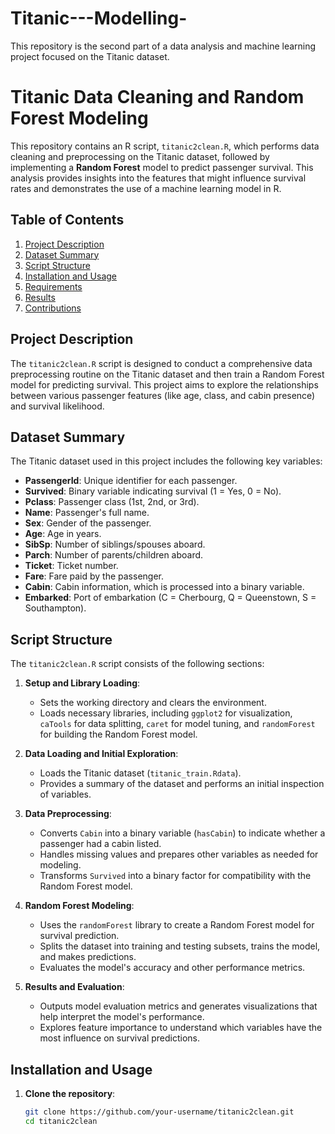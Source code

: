 # Titanic---Modelling-
This repository is the second part of a data analysis and machine learning project focused on the Titanic dataset. 

# Titanic Data Cleaning and Random Forest Modeling
This repository contains an R script, `titanic2clean.R`, which performs data cleaning and preprocessing on the Titanic dataset, followed by implementing a **Random Forest** model to predict passenger survival. This analysis provides insights into the features that might influence survival rates and demonstrates the use of a machine learning model in R.

## Table of Contents
1. [Project Description](#project-description)
2. [Dataset Summary](#dataset-summary)
3. [Script Structure](#script-structure)
4. [Installation and Usage](#installation-and-usage)
5. [Requirements](#requirements)
6. [Results](#results)
7. [Contributions](#contributions)

## Project Description
The `titanic2clean.R` script is designed to conduct a comprehensive data preprocessing routine on the Titanic dataset and then train a Random Forest model for predicting survival. This project aims to explore the relationships between various passenger features (like age, class, and cabin presence) and survival likelihood.

## Dataset Summary
The Titanic dataset used in this project includes the following key variables:

- **PassengerId**: Unique identifier for each passenger.
- **Survived**: Binary variable indicating survival (1 = Yes, 0 = No).
- **Pclass**: Passenger class (1st, 2nd, or 3rd).
- **Name**: Passenger's full name.
- **Sex**: Gender of the passenger.
- **Age**: Age in years.
- **SibSp**: Number of siblings/spouses aboard.
- **Parch**: Number of parents/children aboard.
- **Ticket**: Ticket number.
- **Fare**: Fare paid by the passenger.
- **Cabin**: Cabin information, which is processed into a binary variable.
- **Embarked**: Port of embarkation (C = Cherbourg, Q = Queenstown, S = Southampton).

## Script Structure
The `titanic2clean.R` script consists of the following sections:

1. **Setup and Library Loading**:
   - Sets the working directory and clears the environment.
   - Loads necessary libraries, including `ggplot2` for visualization, `caTools` for data splitting, `caret` for model tuning, and `randomForest` for building the Random Forest model.

2. **Data Loading and Initial Exploration**:
   - Loads the Titanic dataset (`titanic_train.Rdata`).
   - Provides a summary of the dataset and performs an initial inspection of variables.

3. **Data Preprocessing**:
   - Converts `Cabin` into a binary variable (`hasCabin`) to indicate whether a passenger had a cabin listed.
   - Handles missing values and prepares other variables as needed for modeling.
   - Transforms `Survived` into a binary factor for compatibility with the Random Forest model.

4. **Random Forest Modeling**:
   - Uses the `randomForest` library to create a Random Forest model for survival prediction.
   - Splits the dataset into training and testing subsets, trains the model, and makes predictions.
   - Evaluates the model's accuracy and other performance metrics.

5. **Results and Evaluation**:
   - Outputs model evaluation metrics and generates visualizations that help interpret the model's performance.
   - Explores feature importance to understand which variables have the most influence on survival predictions.

## Installation and Usage
1. **Clone the repository**:
   ```bash
   git clone https://github.com/your-username/titanic2clean.git
   cd titanic2clean
